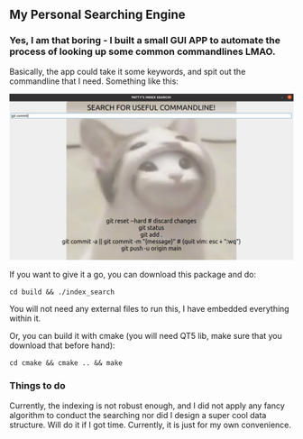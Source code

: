 ## My Personal Searching Engine
### Yes, I am that boring - I built a small GUI APP to automate the process of looking up some common commandlines LMAO.

Basically, the app could take it some keywords, and spit out the commandline that I need. Something like this:

![Image Alt Text](./images/index_search.png)


If you want to give it a go, you can download this package and do:
```
cd build && ./index_search
```
You will not need any external files to run this, I have embedded everything within it.

Or, you can build it with cmake (you will need QT5 lib, make sure that you download that before hand):
```
cd cmake && cmake .. && make
```

### Things to do
Currently, the indexing is not robust enough, and I did not apply any fancy algorithm to conduct the searching nor did I design a super cool data structure. Will do it if I got time. Currently, it is just for my own convenience. 